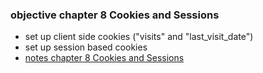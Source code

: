 <h3>objective chapter 8 Cookies and Sessions</h3>
<ul>
<li>set up client side cookies ("visits" and "last_visit_date")</li>
<li>set up session based cookies</li>
<li><a href="">notes chapter 8 Cookies and Sessions</a></li>
</ul>

